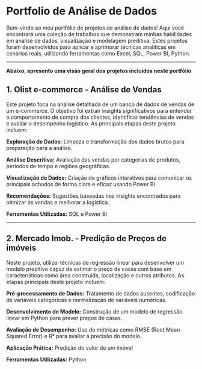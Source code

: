 # **Portfolio de Análise de Dados**
Bem-vindo ao meu portfólio de projetos de análise de dados! Aqui você encontrará uma coleção de trabalhos que demonstram minhas habilidades em análise de dados, visualização e modelagem preditiva. 
Estes projetos foram desenvolvidos para aplicar e aprimorar técnicas analíticas em cenários reais, utilizando ferramentas como Excel, SQL, Power BI, Python.
______________________________________________________________________________________________________________________________________________________________________________

**Abaixo, apresento uma visão geral dos projetos incluídos neste portfólio**

## **1. Olist e-commerce - Análise de Vendas**
Este projeto foca na análise detalhada de um banco de dados de vendas de um e-commerce. O objetivo foi extrair insights significativos para entender o comportamento de compra dos clientes, identificar tendências de vendas e avaliar o desempenho logístico.
As principais etapas deste projeto incluem:

**Exploração de Dados:** Limpeza e transformação dos dados brutos para preparação para a análise.

**Análise Descritiva:** Avaliação das vendas por categorias de produtos, períodos de tempo e regiões geográficas.

**Visualização de Dados:** Criação de gráficos interativos para comunicar os principais achados de forma clara e eficaz usando Power BI.

**Recomendações:** Sugestões baseadas nos insights encontrados para otimizar as vendas e melhorar a logística.

**Ferramentas Utilizadas:** SQL e Power Bi

______________________________________________________________________________________________________________________________________________________________________________

## **2. Mercado Imob. - Predição de Preços de imóveis**
Neste projeto, utilizei técnicas de regressão linear para desenvolver um modelo preditivo capaz de estimar o preço de casas com base em características como área construída, localização e outros atributos.
As etapas principais deste projeto incluem:

**Pré-processamento de Dados:** Tratamento de dados ausentes, codificação de variáveis categóricas e normalização de variáveis numéricas.

**Desenvolvimento de Modelo:** Construção de um modelo de regressão linear em Python para prever preços de casas.

**Avaliação de Desempenho:** Uso de métricas como RMSE (Root Mean Squared Error) e R² para avaliar a precisão do modelo.

**Aplicação Prática:** Predição do valor de um imóvel 

**Ferramentas Utilizadas:** Python
